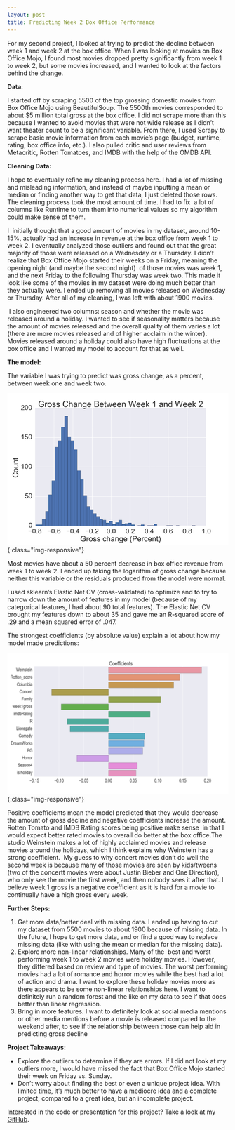 ```yaml
---
layout: post
title: Predicting Week 2 Box Office Performance
---
```



For my second project, I looked at trying to predict the decline between week 1 and week 2 at the box office. When I was looking at movies on Box Office Mojo, I found most movies dropped pretty significantly from week 1 to week 2, but some movies increased, and I wanted to look at the factors behind the change. 

**Data**:

I started off by scraping 5500 of the top grossing domestic movies from Box Office Mojo using BeautifulSoup. The 5500th movies corresponded to about $5 million total gross at the box office. I did not scrape more than this because I wanted to avoid movies that were not wide release as I didn’t want theater count to be a significant variable. From there, I used Scrapy to scrape basic movie information from each movie’s page (budget, runtime, rating, box office info, etc.). I also pulled critic and user reviews from Metacritic, Rotten Tomatoes, and IMDB with the help of the OMDB API.

**Cleaning Data:**

I hope to eventually refine my cleaning process here. I had a lot of missing and misleading information, and instead of maybe inputting a mean or median or finding another way to get that data, I just deleted those rows. The cleaning process took the most amount of time. I had to fix  a lot of columns like Runtime to turn them into numerical values so my algorithm could make sense of them.

I  initially thought that a good amount of movies in my dataset, around 10-15%, actually had an increase in revenue at the box office from week 1 to week 2. I eventually analyzed those outliers and found out that the great majority of those were released on a Wednesday or a Thursday. I didn’t realize that Box Office Mojo started their weeks on a Friday, meaning the opening night (and maybe the second night)  of those movies was week 1, and the next Friday to the following Thursday was week two. This made it look like some of the movies in my dataset were doing much better than they actually were. I ended up removing all movies released on Wednesday or Thursday. After all of my cleaning, I was left with about 1900 movies. 

 I also engineered two columns: season and whether the movie was released around a holiday. I wanted to see if seasonality matters because the amount of movies released and the overall quality of them varies a lot (there are more movies released and of higher acclaim in the winter). Movies released around a holiday could also have high fluctuations at the box office and I wanted my model to account for that as well.

**The model:**

The variable I was trying to predict was gross change, as a percent, between week one and week two.

![By Hour](https://github.com/adbeyer23/adbeyer23.github.io/blob/master/images/GrossChange%20copy.png){:class="img-responsive"}

Most movies have about a 50 percent decrease in box office revenue from week 1 to week 2. I ended up taking the logarithm of gross change because neither this variable or the residuals produced from the model were normal.

I used sklearn’s Elastic Net CV (cross-validated) to optimize and to try to narrow down the amount of features in my model (because of my categorical features, I had about 90 total features). The Elastic Net CV brought my features down to about 35 and gave me an R-squared score of .29 and a mean squared error of .047. 

The strongest coefficients (by absolute value) explain a lot about how my model made predictions:

![By Hour](https://github.com/adbeyer23/adbeyer23.github.io/blob/master/images/Screen%20Shot%202017-04-24%20at%209.42.25%20PM.png){:class="img-responsive"}


Positive coefficients mean the model predicted that they would decrease the amount of gross decline and negative coefficients increase the amount. Rotten Tomato and IMDB Rating scores being positive make sense  in that I would expect better rated movies to overall do better at the box office.The studio Weinstein makes a lot of highly acclaimed movies and release movies around the holidays, which I think explains why Weinstein has a strong coefficient.  My guess to why concert movies don’t do well the second week is because many of those movies are seen by kids/tweens (two of the concertt movies were about Justin Bieber and One Direction), who only see the movie the first week, and then nobody sees it after that. I believe week 1 gross is a negative coefficient as it is hard for a movie to continually have a high gross every week.

**Further Steps:**

1. Get more data/better deal with missing data. I ended up having to cut my dataset from 5500 movies to about 1900 because of missing data. In the future, I hope to get more data, and or find a good way to replace missing data (like with using the mean or median for the missing data).
2. Explore more non-linear relationships. Many of the  best and worst performing week 1 to week 2 movies were holiday movies. However, they differed based on review and type of movies. The worst performing movies had a lot of romance and horror movies while the best had a lot of action and drama. I want to explore these holiday movies more as there appears to be some non-linear relationships here. I want to definitely run a random forest and the like on my data to see if that does better than linear regression.
3. Bring in more features. I want to definitely look at social media mentions or other media mentions before a movie is released compared to the weekend after, to see if the relationship between those can help aid in predicting gross decline

**Project Takeaways:**

- Explore the outliers to determine if they are errors. If I did not look at my outliers more, I would have missed the fact that Box Office Mojo started their week on Friday vs. Sunday. 
- Don’t worry about finding the best or even a unique project idea. With limited time, it’s much better to have a mediocre idea and a complete project, compared to a great idea, but an incomplete project.

Interested in the code or presentation for this project? Take a look at my [GitHub]([https://github.com/adbeyer23/](https://github.com/adbeyer23/)).
